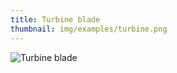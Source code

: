 ```yaml
---
title: Turbine blade
thumbnail: img/examples/turbine.png
---
```


![Turbine blade](img/turbine.png)
